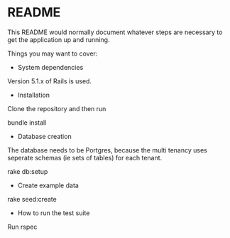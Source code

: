 # README

This README would normally document whatever steps are necessary to get the
application up and running.

Things you may want to cover:


* System dependencies

Version 5.1.x of Rails is used.

* Installation

Clone the repository and then run 

bundle install

* Database creation

The database needs to be Portgres, because the multi tenancy uses seperate schemas (ie sets of tables) for each tenant.

rake db:setup

* Create example data

rake seed:create 

* How to run the test suite

Run rspec

